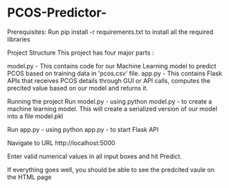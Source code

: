 # PCOS-Predictor-

Prerequisites:
Run pip install -r requirements.txt to install all the required libraries

Project Structure
This project has four major parts :

model.py - This contains code for our Machine Learning model to predict PCOS based on training data in 'pcos.csv' file.
app.py - This contains Flask APIs that receives PCOS details through GUI or API calls, computes the precited value based on our model and returns it.

Running the project
Run model.py - using python model.py - to create a machine learning model. This will create a serialized version of our model into a file model.pkl

Run app.py - using python app.py - to start Flask API

Navigate to URL http://localhost:5000

Enter valid numerical values in all input boxes and hit Predict.

If everything goes well, you should be able to see the predcited vaule on the HTML page
